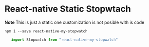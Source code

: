 #  React-native Static Stopwtach

**Note** This is just a static one customization is not posible with is code 

```shell
npm i --save react-native-my-stopwatch 
```
```jsx
   import Stopwatch from "react-native-my-stopwatch"
```